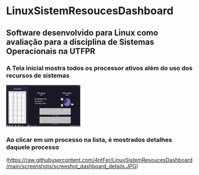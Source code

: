 # LinuxSistemResoucesDashboard
## Software desenvolvido para Linux como avaliação para a disciplina de Sistemas Operacionais na UTFPR

### A Tela inicial mostra todos os processor ativos além do uso dos recursos de sistemas
 <img src="https://raw.githubusercontent.com/4ntFer/LinuxSistemResoucesDashboard/main/screenshots/screeshot_dashboard_home.JPG" width="200" />

### Ao clicar em um processo na lista, é mostrados detalhes daquele processo

(https://raw.githubusercontent.com/4ntFer/LinuxSistemResoucesDashboard/main/screenshots/screeshot_dashboard_details.JPG)
